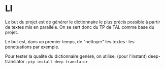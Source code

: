 # LI

Le but du projet est de générer le dictionnaire le plus précis possible à partir de textes mis en parallèle.
On se sert donc du TP de TAL comme base du projet.

Le but est, dans un premier temps, de "nettoyer" les textes : les ponctuations par exemple.

Pour tester la qualité du dictionnaire genéré, on utilise, (pour l'instant) deep-translator :
`pip install deep-translator`
